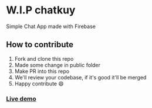 # W.I.P chatkuy
Simple Chat App made with Firebase 

## How to contribute
1. Fork and clone this repo
2. Made some change in public folder
3. Make PR into this repo
4. We'll review your codebase, if it's good it'll be merged
5. Happy contribute :smile:

### [Live demo](https://chatkuy-a882a.web.app/)
